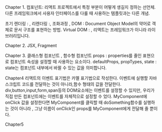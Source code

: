 Chapter 1.
컴포넌트: 리액트 프로젝트에서 특정 부분이 어떻게 생길지 정하는 선언체.
다른 프레임워크에서 사용자 인터페이스를 다룰 때 사용하는 템플릿과는 다른 개념.

초기 렌더링 : ,
리렌더링 :,
조화과정 ,
DOM : Document Object Model의 약어로 객체로 문서 구조를 표현하는 방법.
Virtual DOM : ,
리액트는 프레임워크가 이니라 라이브러리입니다.

Chapter 2.
JSX,
Fragment

Chapter 3.
클래스형 컴포넌트 ,
함수형 컴포넌트 
props : properties를 줄인 표현으로 컴포넌트 속성을 설정할 때 사용하는 요소이다.
defaultProps,
propTypes,
state : state는 컴포넌트 내부에서 바뀔 수 있는 값을 의미합니다.

Chapter4
리액트의 이벤트 표기법은 카멜 표기법으로 작성한다.
이벤트에 실행할 자바스크립트 코드를 전달하는 것이 아니라,함수 형태의 값을 전달한다.
div,button,input,form,span등의 DOM요소에는 이벤트를 설정할 수 있지만, 우리가 직접 만든 컴포넌트에는 이벤트를 자체적으로 설정할 수 었다.
MyComponent에 onClick 값을 설정한다면 MyComponent를 클릭할 때 doSomething함수를 실행하는 것이 아니라 , 그냥 이름이 onClick인
props를 MyComponent에게 전달해 줄 뿐이다.

Chapter5